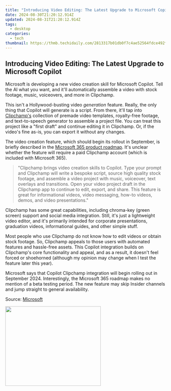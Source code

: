 ```yaml
---
title: "Introducing Video Editing: The Latest Upgrade to Microsoft Copilot"
date: 2024-08-30T21:20:12.914Z
updated: 2024-08-31T21:20:12.914Z
tags:
  - desktop
categories:
  - tech
thumbnail: https://thmb.techidaily.com/2813317b01db0f7c4ae52564fdce492f88f0016328d542565dd1aa28d152d580.jpg
---
```


## Introducing Video Editing: The Latest Upgrade to Microsoft Copilot

Microsoft is developing a new video creation skill for Microsoft Copilot. Tell the AI what you want, and it'll automatically assemble a video with stock footage, music, voiceovers, and more in Clipchamp.

 This isn't a Hollywood-busting video _generation_ feature. Really, the only thing that Copilot will generate is a script. From there, it'll tap into [Clipchamp's](https://fox-http.techidaily.com/2024-approved-the-iphone-photography-handbook-tips-and-tricks/) collection of premade video templates, royalty-free footage, and text-to-speech generator to assemble a project file. You can treat this project like a "first draft" and continue editing it in Clipchamp. Or, if the video's fine as-is, you can export it without any changes.

 The video creation feature, which should begin its rollout in September, is briefly described in the [Microsoft 365 product roadmap](https://www.microsoft.com/en-us/microsoft-365/roadmap?filters=&searchterms=video%2Cdrafting). It's unclear whether the feature will require a paid Clipchamp account (which is included with Microsoft 365).

> "Clipchamp brings video creation skills to Copilot. Type your prompt and Clipchamp will write a bespoke script, source high quality stock footage, and assemble a video project with music, voiceover, text overlays and transitions. Open your video project draft in the Clipchamp app to continue to edit, export, and share. This feature is great for informational videos, video messaging, how-to videos, demos, and video presentations."

 Clipchamp has some great capabilities, including chroma-key (green screen) support and social media integration. Still, it's just a lightweight video editor, and it's primarily intended for corporate presentations, graduation videos, informational guides, and other simple stuff.

 Most people who use Clipchamp do not know how to edit videos or obtain stock footage. So, Clipchamp appeals to those users with automated features and hassle-free assets. This Copilot integration builds on Clipchamp's core functionality and appeal, and as a result, it doesn't feel forced or shoehorned (although my opinion may change when I test the feature later this year).

 Microsoft says that Copilot Clipchamp integration will begin rolling out in September 2024\. Interestingly, the Microsoft 365 roadmap makes no mention of a beta testing period. The new feature may skip Insider channels and jump straight to general availability.

 Source: [Microsoft](https://www.microsoft.com/en-us/microsoft-365/roadmap?filters=&searchterms=video%2Cdrafting)

<ins class="adsbygoogle"
     style="display:block"
     data-ad-format="autorelaxed"
     data-ad-client="ca-pub-7571918770474297"
     data-ad-slot="1223367746"></ins>



<ins class="adsbygoogle"
     style="display:block"
     data-ad-client="ca-pub-7571918770474297"
     data-ad-slot="8358498916"
     data-ad-format="auto"
     data-full-width-responsive="true"></ins>



<!-- affiliate ads begin -->
<a href="https://boody-eco-wear.pxf.io/c/5597632/1567905/13846" target="_top" id="1567905"><img src="//a.impactradius-go.com/display-ad/13846-1567905" border="0" alt="" width="300" height="250"/></a><img height="0" width="0" src="https://imp.pxf.io/i/5597632/1567905/13846" style="position:absolute;visibility:hidden;" border="0" />
<!-- affiliate ads end -->
